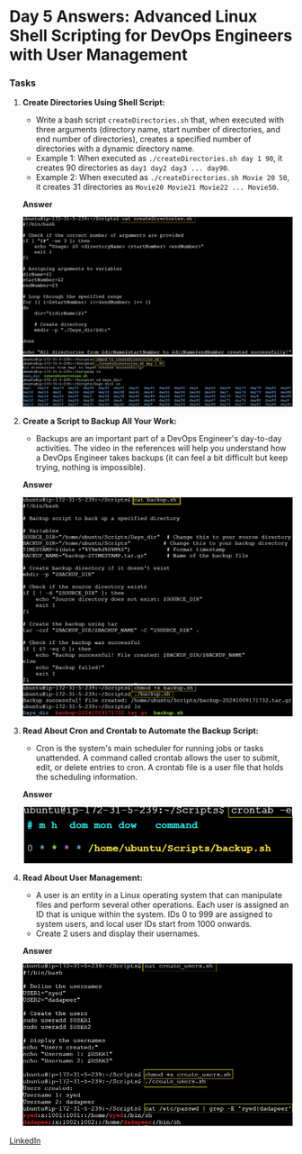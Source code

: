
# Day 5 Answers: Advanced Linux Shell Scripting for DevOps Engineers with User Management

### Tasks

1. **Create Directories Using Shell Script:**
   - Write a bash script `createDirectories.sh` that, when executed with three arguments (directory name, start number of directories, and end number of directories), creates a specified number of directories with a dynamic directory name.
   - Example 1: When executed as `./createDirectories.sh day 1 90`, it creates 90 directories as `day1 day2 day3 ... day90`.
   - Example 2: When executed as `./createDirectories.sh Movie 20 50`, it creates 31 directories as `Movie20 Movie21 Movie22 ... Movie50`.

   **Answer**
   
   ![image](https://github.com/sdadu2206/90DaysOfDevOps/blob/master/2024/day05/image/task%201.png?raw=true)
   ![image](https://github.com/sdadu2206/90DaysOfDevOps/blob/master/2024/day05/image/task%201-2.png?raw=true) 


2. **Create a Script to Backup All Your Work:**
   - Backups are an important part of a DevOps Engineer's day-to-day activities. The video in the references will help you understand how a DevOps Engineer takes backups (it can feel a bit difficult but keep trying, nothing is impossible).

   **Answer**
   
   ![image](https://github.com/sdadu2206/90DaysOfDevOps/blob/master/2024/day05/image/task%202.png?raw=true)
   ![image](https://github.com/sdadu2206/90DaysOfDevOps/blob/master/2024/day05/image/task%202-1.png?raw=true)


3. **Read About Cron and Crontab to Automate the Backup Script:**
   - Cron is the system's main scheduler for running jobs or tasks unattended. A command called crontab allows the user to submit, edit, or delete entries to cron. A crontab file is a user file that holds the scheduling information.

   **Answer**
   
   ![image](https://github.com/sdadu2206/90DaysOfDevOps/blob/master/2024/day05/image/task%203.png?raw=true)   
   

4. **Read About User Management:**
   - A user is an entity in a Linux operating system that can manipulate files and perform several other operations. Each user is assigned an ID that is unique within the system. IDs 0 to 999 are assigned to system users, and local user IDs start from 1000 onwards.
   - Create 2 users and display their usernames.

   **Answer**
   
   ![image](https://github.com/sdadu2206/90DaysOfDevOps/blob/master/2024/day05/image/task%204.png?raw=true)

[LinkedIn](https://www.linkedin.com/in/sdadu2206/)
